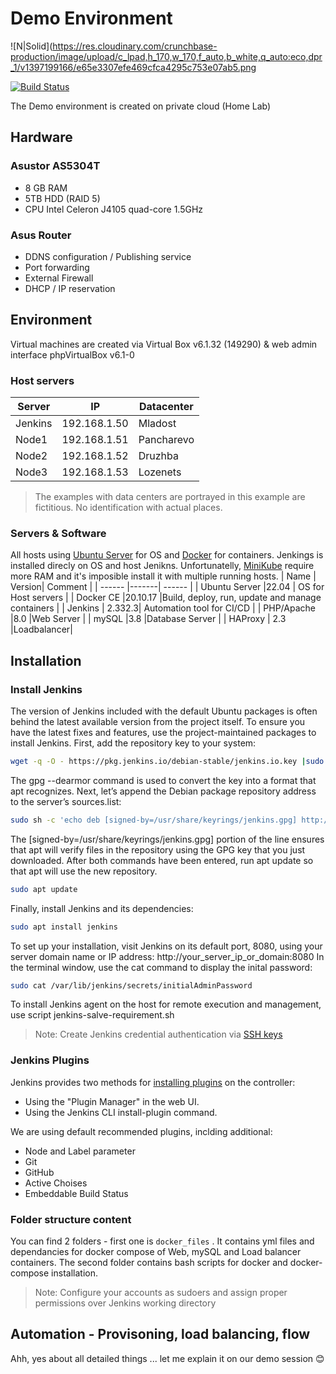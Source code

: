 # Demo Environment
![N|Solid]([https://res.cloudinary.com/crunchbase-production/image/upload/c_lpad,h_170,w_170,f_auto,b_white,q_auto:eco,dpr_1/v1397199166/e65e3307efe469cfca4295c753e07ab5.png ](https://mms.businesswire.com/media/20211027005980/en/920861/5/EndavaLogo.jpg)


[![Build Status](http://kostadiv.asuscomm.com:8080/buildStatus/icon?job=Clone-GitHub-project)](http://192.168.1.50:8080/job/Clone-GitHub-project/)

The Demo environment is created on private cloud (Home Lab)

## Hardware
### Asustor AS5304T
- 8 GB RAM
- 5TB HDD (RAID 5)
- CPU Intel Celeron J4105 quad-core 1.5GHz

### Asus Router
- DDNS configuration / Publishing service
- Port forwarding
- External Firewall
- DHCP / IP reservation

## Environment 
Virtual machines are created via Virtual Box v6.1.32 (149290) & web admin interface phpVirtualBox v6.1-0
### Host servers

| Server | IP | Datacenter |
| ------ |-------| ------ |
| Jenkins | 192.168.1.50 | Mladost |
| Node1 | 192.168.1.51 | Pancharevo |
| Node2 | 192.168.1.52 | Druzhba |
| Node3 | 192.168.1.53 | Lozenets |

> The examples with data centers are portrayed in this example are fictitious. No identification with actual places.

### Servers & Software
All hosts using [Ubuntu Server](https://ubuntu.com/download/server) for OS and [Docker](https://www.docker.com/) for containers. 
Jenkings is installed direcly on OS and host Jenikns.
Unfortunatelly, [MiniKube](https://minikube.sigs.k8s.io/docs/) require more RAM and it's imposible install it with multiple running hosts.
| Name | Version| Comment |
| ------ |-------| ------ |
| Ubuntu Server |22.04 | OS for Host servers |
| Docker CE |20.10.17 |Build, deploy, run, update and manage containers |
| Jenkins | 2.332.3| Automation tool for CI/CD |
| PHP/Apache |8.0 |Web Server |
| mySQL |3.8 |Database Server |
| HAProxy | 2.3 |Loadbalancer|


## Installation
### Install Jenkins 
The version of Jenkins included with the default Ubuntu packages is often behind the latest available version from the project itself. To ensure you have the latest fixes and features, use the project-maintained packages to install Jenkins.
First, add the repository key to your system:

```sh
wget -q -O - https://pkg.jenkins.io/debian-stable/jenkins.io.key |sudo gpg --dearmor -o /usr/share/keyrings/jenkins.gpg
```

The gpg --dearmor command is used to convert the key into a format that apt recognizes.
Next, let’s append the Debian package repository address to the server’s sources.list:
```sh
sudo sh -c 'echo deb [signed-by=/usr/share/keyrings/jenkins.gpg] http://pkg.jenkins.io/debian-stable binary/ > /etc/apt/sources.list.d/jenkins.list'
```
The [signed-by=/usr/share/keyrings/jenkins.gpg] portion of the line ensures that apt will verify files in the repository using the GPG key that you just downloaded.
After both commands have been entered, run apt update so that apt will use the new repository.

```sh
sudo apt update
```
Finally, install Jenkins and its dependencies:
```sh
sudo apt install jenkins
```
To set up your installation, visit Jenkins on its default port, 8080, using your server domain name or IP address: http://your_server_ip_or_domain:8080
In the terminal window, use the cat command to display the inital password:

```sh
sudo cat /var/lib/jenkins/secrets/initialAdminPassword
```

To install Jenkins agent on the host for remote execution and management, use script jenkins-salve-requirement.sh
> Note: Create Jenkins credential authentication via [SSH keys](https://docs.cloudbees.com/docs/cloudbees-ci-kb/latest/client-and-managed-masters/ssh-credentials-management-with-jenkins) 

### Jenkins Plugins

Jenkins provides two methods for [installing plugins](https://www.jenkins.io/doc/book/managing/plugins/) on the controller:
- Using the "Plugin Manager" in the web UI.
- Using the Jenkins CLI install-plugin command.

We are using default recommended plugins, inclding additional:
- Node and Label parameter
- Git
- GitHub
- Active Choises
- Embeddable Build Status


### Folder structure content 
You can find 2 folders - first one is `docker_files` . It contains yml files and dependancies for docker compose of Web, mySQL and Load balancer containers.
The second folder contains bash scripts for docker and docker-compose installation.
> Note: Configure your accounts as sudoers and assign proper permissions over Jenkins working directory 

## Automation - Provisoning, load balancing, flow
Ahh, yes about all detailed things ... let me explain it on our demo session :blush:
